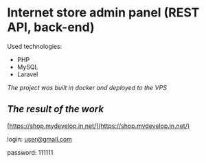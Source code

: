 # Internet store admin panel (REST API, back-end)

Used technologies:
* PHP
* MySQL
* Laravel

*The project was built in docker and deployed to the VPS*

## ***The result of the work***
[https://shop.mydevelop.in.net/](https://shop.mydevelop.in.net/)

login: user@gmail.com

password: 111111


